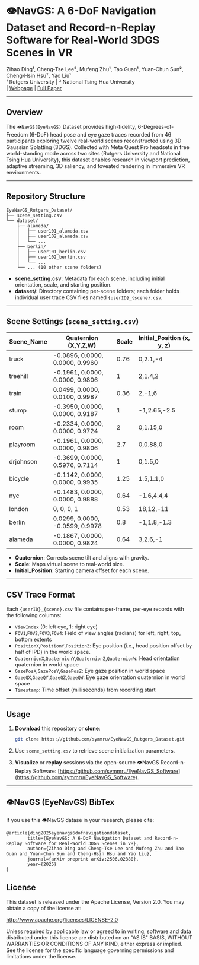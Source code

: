 

# 👁️NavGS: A 6-DoF Navigation Dataset and Record-n-Replay Software for Real-World 3DGS Scenes in VR

Zihao Ding¹, Cheng‑Tse Lee², Mufeng Zhu¹, Tao Guan¹, Yuan‑Chun Sun², Cheng‑Hsin Hsu², Yao Liu¹<br>
¹ Rutgers University | ² National Tsing Hua University<br>
\| [Webpage](https://symmru.github.io/EyeNavGS/) | [Full Paper](https://arxiv.org/abs/2506.02380)

-------------------------------------------------------------------------------------------------------

## Overview

The `👁️NavGS(EyeNavGS)` Dataset provides high-fidelity, 6-Degrees-of-Freedom (6-DoF) head pose and eye gaze traces recorded from 46 participants exploring twelve real-world scenes reconstructed using 3D Gaussian Splatting (3DGS). Collected with Meta Quest Pro headsets in free world-standing mode across two sites (Rutgers University and National Tsing Hua University), this dataset enables research in viewport prediction, adaptive streaming, 3D saliency, and foveated rendering in immersive VR environments.

---

## Repository Structure

```text
EyeNavGS_Rutgers_Dataset/
├── scene_setting.csv
└── dataset/
    ├── alameda/
    │   ├── user101_alameda.csv
    │   ├── user102_alameda.csv
    │   └── ...
    ├── berlin/
    │   ├── user101_berlin.csv
    │   ├── user102_berlin.csv
    │   └── ...
    └── ... (10 other scene folders)
```

* **scene\_setting.csv**: Metadata for each scene, including initial orientation, scale, and starting position.
* **dataset/**: Directory containing per-scene folders; each folder holds individual user trace CSV files named `{userID}_{scene}.csv`.

---

## Scene Settings (`scene_setting.csv`)

| Scene_Name | Quaternion (X,Y,Z,W)            | Scale | Initial\_Position (x, y, z) |
| ---------- | ------------------------------- | ----- | --------------------------- |
| truck      | -0.0896, 0.0000, 0.0000, 0.9960 | 0.76  | 0,2.1,-4                    |
| treehill   | -0.1961, 0.0000, 0.0000, 0.9806 | 1     | 2,1.4,2                     |
| train      | 0.0499, 0.0000, 0.0100, 0.9987  | 0.36  | 2,-1,6                      |
| stump      | -0.3950, 0.0000, 0.0000, 0.9187 | 1     | -1,2.65,-2.5                |
| room       | -0.2334, 0.0000, 0.0000, 0.9724 | 2     | 0,1.15,0                    |
| playroom   | -0.1961, 0.0000, 0.0000, 0.9806 | 2.7   | 0,0.88,0                    |
| drjohnson  | -0.3699, 0.0000, 0.5976, 0.7114 | 1     | 0,1.5,0                     |
| bicycle    | -0.1142, 0.0000, 0.0000, 0.9935 | 1.25  | 1.5,1.1,0                   |
| nyc        | -0.1483, 0.0000, 0.0000, 0.9888 | 0.64  | -1.6,4.4,4                  |
| london     | 0, 0, 0, 1                      | 0.53  | 18,12,-11                   |
| berlin     | 0.0299, 0.0000, -0.0599, 0.9978 | 0.8   | -1,1.8,-1.3                 |
| alameda    | -0.1867, 0.0000, 0.0000, 0.9824 | 0.64  | 3,2.6,-1                    |

* **Quaternion**: Corrects scene tilt and aligns with gravity.
* **Scale**: Maps virtual scene to real-world size.
* **Initial\_Position**: Starting camera offset for each scene.

---

## CSV Trace Format

Each `{userID}_{scene}.csv` file contains per-frame, per-eye records with the following columns:

* `ViewIndex` (0: left eye, 1: right eye)
* `FOV1`,`FOV2`,`FOV3`,`FOV4`: Field of view angles (radians) for left, right, top, bottom extents
* `PositionX`,`PositionY`,`PositionZ`: Eye position (i.e., head position offset by half of IPD) in the world space.
* `QuaternionX`,`QuaternionY`,`QuaternionZ`,`QuaternionW`: Head orientation quaternion in world space
* `GazePosX`,`GazePosY`,`GazePosZ`: Eye gaze position in world space
* `GazeQX`,`GazeQY`,`GazeQZ`,`GazeQW`: Eye gaze orientation quaternion in world space
* `Timestamp`: Time offset (milliseconds) from recording start

---

## Usage

1. **Download** this repository or **clone**:
   
   ```bash
   git clone https://github.com/symmru/EyeNavGS_Rutgers_Dataset.git
   ```

2. Use `scene_setting.csv` to retrieve scene initialization parameters.

3. **Visualize** or **replay** sessions via the open-source 👁️NavGS Record-n-Replay Software: [https://github.com/symmru/EyeNavGS_Software](https://github.com/symmru/EyeNavGS_Software).

---

## 👁️NavGS (EyeNavGS) BibTex

If you use this 👁️NavGS datase in your research, please cite:

```textile
@article{ding2025eyenavgs6dofnavigationdataset,
        title={EyeNavGS: A 6-DoF Navigation Dataset and Record-n-Replay Software for Real-World 3DGS Scenes in VR},
        author={Zihao Ding and Cheng-Tse Lee and Mufeng Zhu and Tao Guan and Yuan-Chun Sun and Cheng-Hsin Hsu and Yao Liu},
        journal={arXiv preprint arXiv:2506.02380},
        year={2025}
}
```

## License

This dataset is released under the Apache License, Version 2.0.
You may obtain a copy of the license at:

http://www.apache.org/licenses/LICENSE-2.0

Unless required by applicable law or agreed to in writing, software and data distributed under this license are distributed on an "AS IS" BASIS,
WITHOUT WARRANTIES OR CONDITIONS OF ANY KIND, either express or implied. See the license for the specific language governing permissions and limitations under the license.
